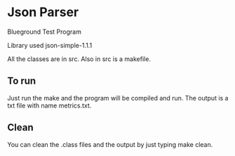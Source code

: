 # Json Parser
Blueground Test Program

Library used json-simple-1.1.1

All the classes are in src.
Also in src is a makefile.

## To run
Just run the make and the program will be compiled and run.
The output is a txt file with name metrics.txt.

## Clean
You can clean the .class files and the output by just typing make clean.
